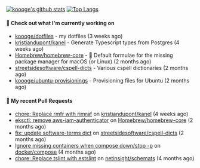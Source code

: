 [![koooge's github stats](https://github-readme-stats.vercel.app/api?username=koooge&count_private=true&show_icons=true)](https://github.com/anuraghazra/github-readme-stats)
[![Top Langs](https://github-readme-stats.vercel.app/api/top-langs/?username=koooge&langs_count=5)](https://github.com/anuraghazra/github-readme-stats)

#### 👷 Check out what I'm currently working on

- [koooge/dotfiles](https://github.com/koooge/dotfiles) - my dotfiles (3 weeks ago)
- [kristiandupont/kanel](https://github.com/kristiandupont/kanel) - Generate Typescript types from Postgres (4 weeks ago)
- [Homebrew/homebrew-core](https://github.com/Homebrew/homebrew-core) - 🍻 Default formulae for the missing package manager for macOS (or Linux) (2 months ago)
- [streetsidesoftware/cspell-dicts](https://github.com/streetsidesoftware/cspell-dicts) - Various cspell dictionaries (2 months ago)
- [koooge/ubuntu-provisionings](https://github.com/koooge/ubuntu-provisionings) - Provisioning files for Ubuntu (2 months ago)

#### 🔨 My recent Pull Requests

- [chore: Replace rmfr with rimraf](https://github.com/kristiandupont/kanel/pull/585) on [kristiandupont/kanel](https://github.com/kristiandupont/kanel) (4 weeks ago)
- [eksctl: remove aws-iam-authenticator](https://github.com/Homebrew/homebrew-core/pull/173593) on [Homebrew/homebrew-core](https://github.com/Homebrew/homebrew-core) (2 months ago)
- [fix: update software-terms dict](https://github.com/streetsidesoftware/cspell-dicts/pull/3242) on [streetsidesoftware/cspell-dicts](https://github.com/streetsidesoftware/cspell-dicts) (2 months ago)
- [Ignore missing containers when compose down/stop -p](https://github.com/docker/compose/pull/11692) on [docker/compose](https://github.com/docker/compose) (4 months ago)
- [chore: Replace tslint with estslint](https://github.com/netinsight/schemats/pull/13) on [netinsight/schemats](https://github.com/netinsight/schemats) (4 months ago)

